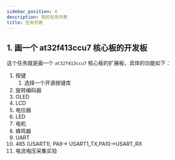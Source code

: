 ```yaml
---
sidebar_position: 4
description: 我的任务列表
title: 任务列表
---
```


## 1. 画一个 at32f413ccu7 核心板的开发板

这个任务就是画一个 `at32f413ccu7` 核心板的扩展板，具体的功能如下：

1. 按键
   1. 选择一个开源按键库
2. 旋转编码器
3. OLED
4. LCD
5. 电位器
6. LED
7. 电机
8. 蜂鸣器
9.  UART
10. 485 (USART1), PA9-> USART1_TX,PA10->USART_RX
11. 电流电压采集实验